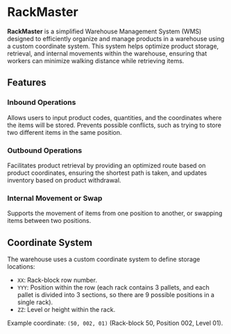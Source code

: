 # RackMaster

**RackMaster** is a simplified Warehouse Management System (WMS) designed to efficiently organize and manage products in a warehouse using a custom coordinate system. This system helps optimize product storage, retrieval, and internal movements within the warehouse, ensuring that workers can minimize walking distance while retrieving items.

## Features

### Inbound Operations

Allows users to input product codes, quantities, and the coordinates where the items will be stored. Prevents possible conflicts, such as trying to store two different items in the same position.

### Outbound Operations

Facilitates product retrieval by providing an optimized route based on product coordinates, ensuring the shortest path is taken, and updates inventory based on product withdrawal.

### Internal Movement or Swap

Supports the movement of items from one position to another, or swapping items between two positions.

## Coordinate System

The warehouse uses a custom coordinate system to define storage locations:

- `XX`: Rack-block row number.
- `YYY`: Position within the row (each rack contains 3 pallets, and each pallet is divided into 3 sections, so there are 9 possible positions in a single rack).
- `ZZ`: Level or height within the rack.

Example coordinate: `(50, 002, 01)` (Rack-block 50, Position 002, Level 01).
